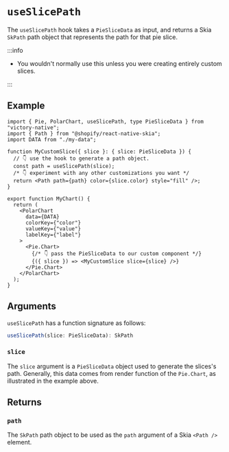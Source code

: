 # `useSlicePath`

The `useSlicePath` hook takes a `PieSliceData` as input, and returns a Skia `SkPath` path object that represents the path for that pie slice.

:::info

- You wouldn't normally use this unless you were creating entirely custom slices.

:::

## Example

```tsx
import { Pie, PolarChart, useSlicePath, type PieSliceData } from "victory-native";
import { Path } from "@shopify/react-native-skia";
import DATA from "./my-data";

function MyCustomSlice({ slice }: { slice: PieSliceData }) {
  // 👇 use the hook to generate a path object.
  const path = useSlicePath(slice);
  /* 👇 experiment with any other customizations you want */
  return <Path path={path} color={slice.color} style="fill" />;
}

export function MyChart() {
  return (
    <PolarChart
      data={DATA}
      colorKey={"color"}
      valueKey={"value"}
      labelKey={"label"}
    >
      <Pie.Chart>
        {/* 👇 pass the PieSliceData to our custom component */}
        {({ slice }) => <MyCustomSlice slice={slice} />}
      </Pie.Chart>
    </PolarChart>
  );
}
```

## Arguments

`useSlicePath` has a function signature as follows:

```ts
useSlicePath(slice: PieSliceData): SkPath
```

### `slice`

The `slice` argument is a `PieSliceData` object used to generate the slices's path. Generally, this data comes from render function of the `Pie.Chart`, as illustrated in the example above.

## Returns

### `path`

The `SkPath` path object to be used as the `path` argument of a Skia `<Path />` element.
